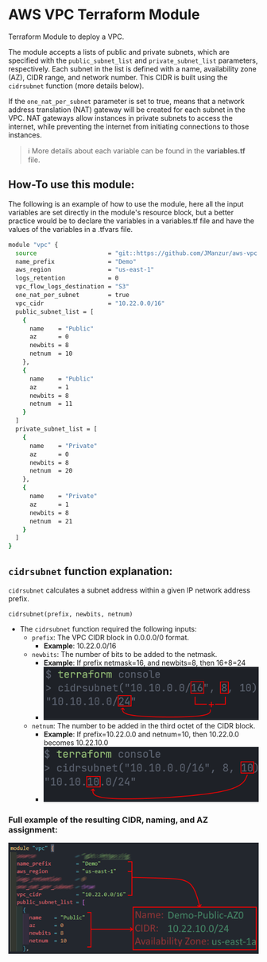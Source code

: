# AWS VPC Terraform Module

Terraform Module to deploy a VPC.

The module accepts a lists of public and private subnets, which are specified with the `public_subnet_list` and `private_subnet_list` parameters, respectively. Each subnet in the list is defined with a name, availability zone (AZ), CIDR range, and network number. This CIDR is built using the `cidrsubnet` function (more details below).

If the `one_nat_per_subnet` parameter is set to true, means that a network address translation (NAT) gateway will be created for each subnet in the VPC. NAT gateways allow instances in private subnets to access the internet, while preventing the internet from initiating connections to those instances.

> :information_source: More details about each variable can be found in the **variables.tf** file.

## How-To use this module:

The following is an example of how to use the module, here all the input variables are set directly in the module's resource block, but a better practice would be to declare the variables in a variables.tf file and have the values of the variables in a .tfvars file.

```bash
module "vpc" {
  source                    = "git::https://github.com/JManzur/aws-vpc.git?ref=v1.1.4"
  name_prefix               = "Demo"
  aws_region                = "us-east-1"
  logs_retention            = 0
  vpc_flow_logs_destination = "S3"
  one_nat_per_subnet        = true
  vpc_cidr                  = "10.22.0.0/16"
  public_subnet_list = [
    {
      name    = "Public"
      az      = 0
      newbits = 8
      netnum  = 10
    },
    {
      name    = "Public"
      az      = 1
      newbits = 8
      netnum  = 11
    }
  ]
  private_subnet_list = [
    {
      name    = "Private"
      az      = 0
      newbits = 8
      netnum  = 20
    },
    {
      name    = "Private"
      az      = 1
      newbits = 8
      netnum  = 21
    }
  ]
}
```

## `cidrsubnet` function explanation:

`cidrsubnet` calculates a subnet address within a given IP network address prefix.

```hcl
cidrsubnet(prefix, newbits, netnum)
```

- The `cidrsubnet` function required the following inputs:
  - `prefix`: The VPC CIDR block in 0.0.0.0/0 format.
    - **Example**: 10.22.0.0/16
  - `newbits`:  The number of bits to be added to the netmask.
    - **Example**: If prefix netmask=16, and  newbits=8, then 16+8=24
    - ![App Screenshot](images/cidrsubnet_newbits.png)
  - `netnum`: The number to be added in the third octet of the CIDR block.
    - **Example**: If prefix=10.22.0.0 and netnum=10, then 10.22.0.0 becomes 10.22.10.0
    - ![App Screenshot](images/cidrsubnet_netnum.png)

### Full example of the resulting CIDR, naming, and AZ assignment:

![App Screenshot](images/cidrsubnet.png)
